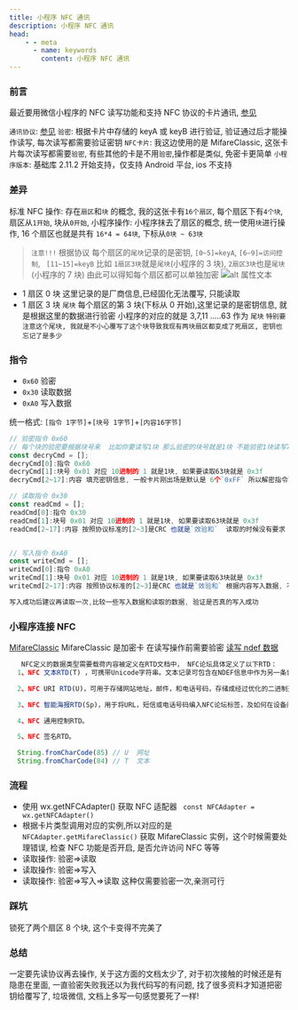```yaml
---
title: 小程序 NFC 通讯
description: 小程序 NFC 通讯
head:
    - - meta
      - name: keywords
        content: 小程序 NFC 通讯
---
```



### 前言

最近要用微信小程序的 NFC 读写功能和支持 NFC 协议的卡片通讯, [参见](https://developers.weixin.qq.com/miniprogram/dev/api/device/nfc/wx.getNFCAdapter.html)

`通讯协议`: [参见](https://www.mwahiot.com/Service/mifare_classic_s50_technical_details.html)
`验密`: 根据卡片中存储的 keyA 或 keyB 进行验证, 验证通过后才能操作读写, 每次读写都需要验证密钥
`NFC卡片`: 我这边使用的是 MifareClassic, 这张卡片每次读写都需要`验密`, 有些其他的卡是不用`验密`,操作都是类似, 免密卡更简单
`小程序版本`: 基础库 2.11.2 开始支持，仅支持 Android 平台, ios 不支持

### 差异

标准 NFC 操作: 存在`扇区`和`块` 的概念, 我的这张卡有`16个扇区`, 每个扇区下有`4个块`, 扇区从`1开始`, 块从`0开始`,
小程序操作: 小程序抹去了扇区的概念, 统一使用`块`进行操作, 16 个扇区也就是共有 `16*4 = 64块`, 下标从`0块 ~ 63块`

> `注意!!!` 根据协议 每个扇区的`尾块`记录的是密钥, `[0~5]=keyA`, `[6~9]=访问控制`, ` [11~15]=keyB`
> 比如 `1扇区3块`就是`尾块`(小程序的 3 块), `2扇区3块`也是`尾块`(小程序的 7 块) 由此可以得知每个扇区都可以单独加密
> ![alt 属性文本](/images/lastblock.jpg)

- 1 扇区 0 块 这里记录的是厂商信息,已经固化无法覆写, 只能读取
- 1 扇区 3 块 `尾块` 每个扇区的第 3 块(下标从 0 开始),这里记录的是密钥信息, 就是根据这里的数据进行验密
  小程序的对应的就是 3,7,11 .....63 作为 `尾块`
  `特别要注意这个尾块, 我就是不小心覆写了这个块导致我现有两块扇区都变成了死扇区, 密钥也忘记了是多少 `

### 指令

- `0x60` 验密
- `0x30` 读取数据
- `0xA0` 写入数据

统一格式: `[指令 1字节]`+`[块号 1字节]`+`[内容16字节]`

```js
// 验密指令 0x60
// 每个块的验密要根据块号来  比如你要读写1块 那么验密的块号就是1块 不能验密1块读写7块, 7块要使用7块的验密
const decryCmd = [];
decryCmd[0]:指令 0x60
decryCmd[1]:块号 0x01 对应 10进制的 1 就是1块, 如果要读取63块就是 0x3f
decryCmd[2~17]:内容 填充密钥信息, 一般卡片刚出场是默认是 6个`0xFF` 所以解密指令length = 8

// 读取指令 0x30
const readCmd = [];
readCmd[0]:指令 0x30
readCmd[1]:块号 0x01 对应 10进制的 1 就是1块, 如果要读取63块就是 0x3f
readCmd[2~17]:内容 按照协议标准的[2~3]是CRC 也就是`效验和`  读取的时候没有要求 可以填充0xff


// 写入指令 0xA0
const writeCmd = [];
writeCmd[0]:指令 0xA0
writeCmd[1]:块号 0x01 对应 10进制的 1 就是1块, 如果要读取63块就是 0x3f
writeCmd[2~17]:内容 按照协议标准的[2~3]是CRC 也就是`效验和` 根据内容写入数据, 不足的可以填充0xff或0x00看你自己的喜好

写入成功后建议再读取一次,比较一些写入数据和读取的数据, 验证是否真的写入成功

```

### 小程序连接 NFC

[MifareClassic](https://developers.weixin.qq.com/miniprogram/dev/api/device/nfc/MifareClassic.html) MifareClassic 是加密卡 在读写操作前需要验密
[读写 ndef 数据](https://developers.weixin.qq.com/community/develop/article/doc/00082863aecb98f2778b24a4755c13)

```js
   NFC定义的数据类型需要载荷内容被定义在RTD文档中， NFC论坛具体定义了以下RTD：
  1、NFC 文本RTD(T) ，可携带Unicode字符串。文本记录可包含在NDEF信息中作为另一条记录的描述文本。

  2、NFC URI RTD(U)，可用于存储网站地址，邮件，和电话号码，存储成经过优化的二进制形式

  3、NFC 智能海报RTD(Sp)，用于将URL，短信或电话号码编入NFC论坛标签，及如何在设备间传递这些信息。

  4、NFC 通用控制RTD。

  5、NFC 签名RTD。

  String.fromCharCode(85) // U  网址
  String.fromCharCode(84) // T  文本

```


### 流程

- 使用 wx.getNFCAdapter() 获取 NFC 适配器 ` const NFCAdapter = wx.getNFCAdapter()`
- 根据卡片类型调用对应的实例,所以对应的是 `NFCAdapter.getMifareClassic()` 获取 MifareClassic 实例，这个时候需要处理错误, 检查 NFC 功能是否开启, 是否允许访问 NFC 等等
- 读取操作: 验密=>读取
- 读取操作: 验密=>写入
- 读取操作: 验密=>写入=>读取 这种仅需要验密一次,亲测可行

### 踩坑

锁死了两个扇区 8 个块, 这个卡变得不完美了

### 总结

一定要先读协议再去操作, 关于这方面的文档太少了, 对于初次接触的时候还是有隐患在里面, 一直验密失败我还以为我代码写的有问题, 找了很多资料才知道把密钥给覆写了, 垃圾微信, 文档上多写一句感觉要死了一样!
